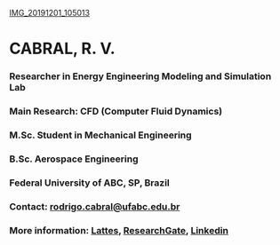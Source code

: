 [IMG_20191201_105013](https://user-images.githubusercontent.com/83255807/123676238-0d5ed480-d81a-11eb-92c9-897d5c01d147.jpg)
# CABRAL, R. V. 
### Researcher in Energy Engineering Modeling and Simulation Lab
### Main Research: CFD (Computer Fluid Dynamics)
### M.Sc. Student in Mechanical Engineering
### B.Sc. Aerospace Engineering 
### Federal University of ABC, SP, Brazil
### Contact: rodrigo.cabral@ufabc.edu.br
### More information: [Lattes](http://lattes.cnpq.br/5074391080881437), [ResearchGate](https://www.researchgate.net/profile/Rodrigo-Vidal-Cabral), [Linkedin](https://www.linkedin.com/in/rodrigo-vidal-cabral-845160139/)


